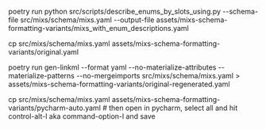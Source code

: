 poetry run python src/scripts/describe_enums_by_slots_using.py --schema-file src/mixs/schema/mixs.yaml --output-file assets/mixs-schema-formatting-variants/mixs_with_enum_descriptions.yaml

cp src/mixs/schema/mixs.yaml assets/mixs-schema-formatting-variants/original.yaml

poetry run gen-linkml --format yaml --no-materialize-attributes --materialize-patterns --no-mergeimports src/mixs/schema/mixs.yaml > assets/mixs-schema-formatting-variants/original-regenerated.yaml

cp src/mixs/schema/mixs.yaml assets/mixs-schema-formatting-variants/pycharm-auto.yaml # then open in pycharm, select all and hit control-alt-l aka command-option-l and save

